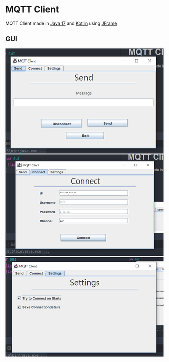# MQTT Client
MQTT Client made in [Java 17](https://www.oracle.com/java/technologies/downloads/#java17) and [Kotlin](https://kotlinlang.org) using [JFrame](https://docs.oracle.com/en/java/javase/17/docs/api/java.desktop/javax/swing/JFrame.html)

## GUI
![img.png](images/Send.png)
![img.png](images/Connect.png)
![img.png](images/Settings.png)